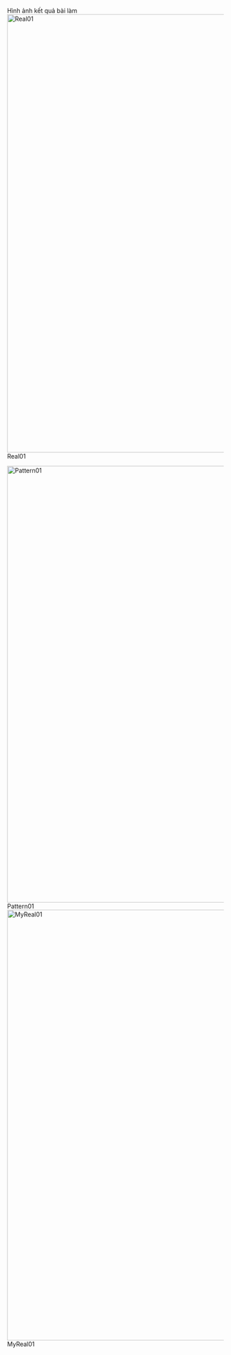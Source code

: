 Hình ảnh kết quả bài làm
<img width="1280" height="1017" alt="Real01" src="https://github.com/user-attachments/assets/6869c7be-c32a-4f29-824b-d2dceb438851" />
                                                         Real01



<img width="1280" height="1013" alt="Pattern01" src="https://github.com/user-attachments/assets/e72bc077-d0c6-4789-a2d0-0a19da2eb31d" />
                                                         Pattern01



<img width="1273" height="999" alt="MyReal01" src="https://github.com/user-attachments/assets/04332ba3-db9d-4cd3-9e66-9549b03789df" />
                                                         MyReal01
